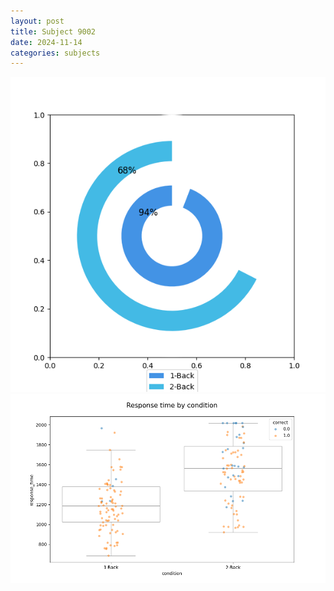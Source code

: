 ```yaml
---
layout: post
title: Subject 9002
date: 2024-11-14
categories: subjects
---
```


![](data/9002/run-6/9002_accuracy_by_condition.png)
![](data/9002/run-6/9002_response_time_by_condition.png)
